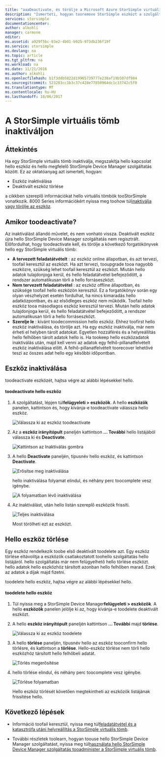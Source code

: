 ```yaml
---
title: "aaaDeactivate, és törölje a Microsoft Azure StorSimple virtuális tömb |} Microsoft Docs"
description: "Ismerteti, hogyan tooremove StorSimple eszközt a szolgáltatás első inaktiválása és törlését is."
services: storsimple
documentationcenter: 
author: alkohli
manager: carmonm
editor: 
ms.assetid: a929f5bc-03e2-4b01-b925-973db236f19f
ms.service: storsimple
ms.devlang: na
ms.topic: article
ms.tgt_pltfrm: na
ms.workload: na
ms.date: 11/21/2016
ms.author: alkohli
ms.openlocfilehash: b1f3ddb5822d19965739777e238af19b507df984
ms.sourcegitcommit: 523283cc1b3c37c428e77850964dc1c33742c5f0
ms.translationtype: MT
ms.contentlocale: hu-HU
ms.lasthandoff: 10/06/2017
---
```

# <a name="deactivate-and-delete-a-storsimple-virtual-array"></a>A StorSimple virtuális tömb inaktiváljon

## <a name="overview"></a>Áttekintés

Ha egy StorSimple virtuális tömb inaktiválja, megszakítja hello kapcsolat hello eszköz és hello megfelelő StorSimple Device Manager szolgáltatás között. Ez az oktatóanyag azt ismerteti, hogyan:

* Eszköz inaktiválása 
* Deaktivált eszköz törlése

a cikkben szereplő információkat hello virtuális tömbök tooStorSimple vonatkozik. 8000 Series információkért nyissa meg toohow túl[inaktiválja vagy törölje az eszköz](storsimple-deactivate-and-delete-device.md).

## <a name="when-toodeactivate"></a>Amikor toodeactivate?

Az inaktiválást állandó művelet, és nem vonható vissza. Deaktivált eszköz újra hello StorSimple Device Manager szolgáltatás nem regisztrált. Előfordulhat, hogy toodeactivate kell, és törölje a következő forgatókönyvek hello egy StorSimple virtuális tömb:

* **A tervezett feladatátvételt** : az eszköz online állapotban, és azt tervezi, toofail keresztül az eszközt. Ha azt tervezi, tooupgrade tooa nagyobb eszközre, szükség lehet toofail keresztül az eszközt. Miután hello adatok tulajdonjoga kerül, és hello feladatátvétel befejeződött, a rendszer automatikusan törli a hello forráseszközt.
* **Nem tervezett feladatátvétel** : az eszköz offline állapotban, és szüksége toofail hello eszközön keresztül. Ez a forgatókönyv során egy olyan vészhelyzet esetén fordulhat, ha nincs kimaradás hello adatközpontban, és az elsődleges eszköz nem működik. Toofail hello eszköz tooa másodlagos eszköz keresztül tervezi. Miután hello adatok tulajdonjoga kerül, és hello feladatátvétel befejeződött, a rendszer automatikusan törli a hello forráseszközt.
* **Szerelje le** : kívánt toodecommission hello eszköz. Ehhez toofirst hello eszköz inaktiválása, és törölje azt. Ha egy eszköz inaktiválja, már nem érheti el helyben tárolt adatokat. Egyetlen hozzáférés és a helyreállítás hello felhőben tárolt adatok hello is. Ha tookeep hello eszközadatok inaktiválás után, majd kell venni az adatok egy felhő-pillanatfelvételt eszköz inaktiválása előtt. A felhő-pillanatfelvételt toorecover lehetővé teszi az összes adat hello egy későbbi időpontban.

## <a name="deactivate-a-device"></a>Eszköz inaktiválása

toodeactivate eszközét, hajtsa végre az alábbi lépésekkel hello.

#### <a name="toodeactivate-hello-device"></a>toodeactivate hello eszköz

1. A szolgáltatást, lépjen túl**felügyeleti > eszközök**. A hello **eszközök** panelen, kattintson és, hogy kívánja-e toodeactivate válassza hello eszköz.
   
    ![Válassza ki az eszköz toodeactivate](./media/storsimple-virtual-array-deactivate-and-delete-device/deactivate-delete7.png)
2. Az a **eszköz irányítópult** paneljén kattintson **... További** hello listájából válassza ki és **Deactivate**.
   
    ![Kattintson az Inaktiválás gombra](./media/storsimple-virtual-array-deactivate-and-delete-device/deactivate-delete8.png)
3. A hello **Deactivate** paneljén, típusnév hello eszköz, és kattintson **Deactivate**. 
   
    ![Erősítse meg inaktiválása](./media/storsimple-virtual-array-deactivate-and-delete-device/deactivate-delete1.png)
   
    hello inaktiválása folyamat elindul, és néhány perc toocomplete vesz igénybe.
   
    ![A folyamatban lévő inaktiválása](./media/storsimple-virtual-array-deactivate-and-delete-device/deactivate-delete2.png)
4. Az inaktiválást, után hello listán szereplő eszközök frissíti.
   
    ![Teljes inaktiválása](./media/storsimple-virtual-array-deactivate-and-delete-device/deactivate-delete3.png)
   
    Most törölheti ezt az eszközt.

## <a name="delete-hello-device"></a>Hello eszköz törlése

Egy eszköz rendelkezik toobe első deaktivált toodelete azt. Egy eszköz törlése eltávolítja a eszközök csatlakoztatott toohello szolgáltatás hello listájáról. hello szolgáltatás már nem felügyelhető hello törlése eszközt. hello adatok hello eszközhöz társított azonban hello felhőben marad. Ezek az adatok a díjak majd fizetni.

toodelete hello eszköz, hajtsa végre az alábbi lépésekkel hello.

#### <a name="toodelete-hello-device"></a>toodelete hello eszköz

1. Túl nyissa meg a StorSimple Device Manager**felügyeleti > eszközök**. A hello **eszközök** panelen jelölje ki az, hogy kívánja-e toodelete deaktivált eszközt.
2. A hello **eszköz irányítópult** paneljén kattintson **... További** majd **törlése**.
   
   ![Válassza ki az eszköz toodelete](./media/storsimple-virtual-array-deactivate-and-delete-device/deactivate-delete4.png)
3. A hello **törlése** paneljén, típusnév hello az eszköz tooconfirm hello törlésre, és kattintson a **törlése**. Hello-eszköz törlése nem törli hello eszközhöz társított hello felhőbeli adatát. 
   
   ![Törlés megerősítése](./media/storsimple-virtual-array-deactivate-and-delete-device/deactivate-delete5.png) 
4. hello törlése elindul, és néhány perc toocomplete vesz igénybe.
   
   ![Törlése folyamatban](./media/storsimple-virtual-array-deactivate-and-delete-device/deactivate-delete6.png)
   
    Hello eszköz törlését követően megtekintheti az eszközök listájának frissítése hello.

## <a name="next-steps"></a>Következő lépések

* Információ toofail keresztül, nyissa meg túl[feladatátvétel és a katasztrófa utáni helyreállítás a StorSimple virtuális tömb](storsimple-virtual-array-failover-dr.md).

* További részletek toolearn, hogyan toouse hello StorSimple Device Manager szolgáltatást, nyissa meg túl[használata hello StorSimple Device Manager szolgáltatás tooadminister a StorSimple virtuális tömb](storsimple-virtual-array-manager-service-administration.md). 

